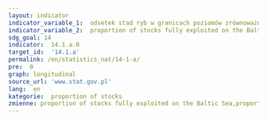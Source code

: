 ```yaml
---
layout: indicator
indicator_variable_1:  odsetek stad ryb w granicach poziomów zrównoważonych na Morzu Bałtyckim,udział zasobów rybnych w pełni wykorzystanych (fully exploited) na Morzu Bałtyckim, odsetek stad ryb które są nie w pełni wykorzystane (non-fully exploited) na Morzu Bałtyckim, odsetek stad ryb które są nadmiernie eksploatowane (overexploited) na Morzu Bałtyckim
indicator_variable_2:  proportion of stocks fully exploited on the Baltic Sea,proportion of stocks non-fully exploited on the Baltic Sea,proportion of stocks overexploited on the Baltic Sea,proportion of stocks within sustainable biological limits on the Baltic Sea
sdg_goal: 14
indicator:  14.1.a.0
target_id:  '14.1.a'
permalink: /en/statistics_nat/14-1-a/
pre:  0
graph: longitudinal
source_url: 'www.stat.gov.pl'
lang:  en
kategorie:  proportion of stocks
zmienne: proportion of stocks fully exploited on the Baltic Sea,proportion of stocks non-fully exploited on the Baltic Sea,proportion of stocks overexploited on the Baltic Sea,proportion of stocks within sustainable biological limits on the Baltic Sea
---
```


